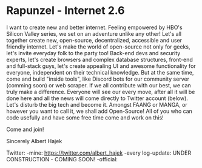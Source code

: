 # Rapunzel - Internet 2.6

I want to create new and better internet. Feeling empowered by HBO's Silicon Valley series, we set on an adventure unlike any other! Let's all together create new, open-source, decentralized, accessible and user friendly internet. Let's make the world of open-source not only for geeks, let's invite everyday folk to the party too! Back-end devs and security experts, let's create browsers and complex database structures, front-end and full-stack guys, let's create appealing UI and awesome functionality for everyone, independent on their technical knowledge. But at the same time, come and build "inside tools", like Discord bots for our community server (comming soon) or web scraper. If we all contribute with our best, we can truly make a difference. Everyone will see our every move, after all it will be done here and all the news will come directly to Twitter account (below). Let's disturb the big tech and become it. Amongst FAANG or MANGA, or however you want to call it,  we shall add Open-Source! All of you who can code usefully and have some free time come and work on this!

Come and join!

Sincerely Albert Hajek

Twitter:
-mine: https://twitter.com/albert_hajek
-every log-update: UNDER CONSTRUCTION - COMING SOON!
-official:
